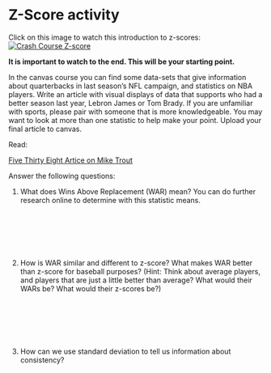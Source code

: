 # Z-Score activity

Click on this image to watch this introduction to z-scores: [![Crash Course Z-score](https://img.youtube.com/vi/uAxyI_XfqXk/0.jpg)](https://www.youtube.com/watch?v=uAxyI_XfqXk)

**It is important to watch to the end. This will be your starting point.** 

In the canvas course you can find some data-sets that give information about quarterbacks in last season’s NFL campaign, and statistics on NBA players. Write an article with visual displays of data that supports who had a better season last year, Lebron James or Tom Brady. If you are unfamiliar with sports, please pair with someone that is more knowledgeable. You may want to look at more than one statistic to help make your point. Upload your final article to canvas.


Read: 

[Five Thirty Eight Artice on Mike Trout](https://fivethirtyeight.com/features/mike-trout-is-outrageously-consistent-at-being-outrageously-great/)


Answer the following questions:


1.	What does Wins Above Replacement (WAR) mean? You can do further research online to determine with this statistic means.

&nbsp;
&nbsp;

&nbsp;
&nbsp;

&nbsp;
&nbsp;



2.	How is WAR similar and different to z-score? What makes WAR better than z-score for baseball purposes? (Hint: Think about average players, and players that are just a little better than average? What would their WARs be? What would their z-scores be?)


&nbsp;
&nbsp;

&nbsp;
&nbsp;

&nbsp;
&nbsp;

3.	How can we use standard deviation to tell us information about consistency? 


&nbsp;
&nbsp;

&nbsp;
&nbsp;

&nbsp;
&nbsp;



